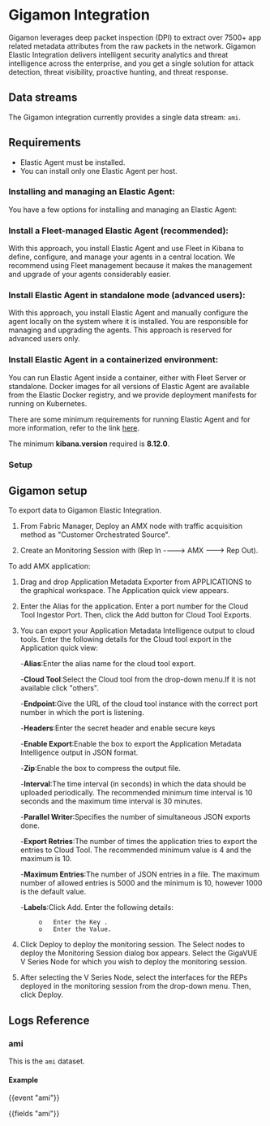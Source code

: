 # Gigamon Integration

Gigamon leverages deep packet inspection (DPI) to extract over 7500+ app related metadata attributes from the raw packets in the network. Gigamon Elastic Integration delivers intelligent security analytics and threat intelligence across the enterprise, and you get a single solution for attack detection, threat visibility, proactive hunting, and threat response.

## Data streams

The Gigamon integration currently provides a single
data stream: `ami`.

## Requirements

- Elastic Agent must be installed.
- You can install only one Elastic Agent per host.

### Installing and managing an Elastic Agent:

You have a few options for installing and managing an Elastic Agent:

### Install a Fleet-managed Elastic Agent (recommended):

With this approach, you install Elastic Agent and use Fleet in Kibana to
define, configure, and manage your agents in a central location. We recommend
using Fleet management because it makes the management and upgrade of your
agents considerably easier.

### Install Elastic Agent in standalone mode (advanced users):

With this approach, you install Elastic Agent and manually configure the agent
locally on the system where it is installed. You are responsible for managing
and upgrading the agents. This approach is reserved for advanced users only.

### Install Elastic Agent in a containerized environment:

You can run Elastic Agent inside a container, either with Fleet Server or
standalone. Docker images for all versions of Elastic Agent are available
from the Elastic Docker registry, and we provide deployment manifests for
running on Kubernetes.

There are some minimum requirements for running Elastic Agent and for more
information, refer to the link [here](https://www.elastic.co/guide/en/fleet/current/elastic-agent-installation.html).

The minimum **kibana.version** required is **8.12.0**.


### Setup

## Gigamon setup

To export data to Gigamon Elastic Integration.

1. From Fabric Manager, Deploy an AMX node with traffic acquisition method as "Customer Orchestrated Source".

2. Create an Monitoring Session with (Rep In ----> AMX ---> Rep Out).



To add AMX application:

1. Drag and drop Application Metadata Exporter from APPLICATIONS to the graphical workspace. The Application quick view appears.
2. Enter the Alias for the application. Enter a port number for the Cloud Tool Ingestor Port. Then, click the Add button for Cloud Tool Exports.
3. You can export your Application Metadata Intelligence output to cloud tools. Enter the following details for the Cloud tool export in the Application quick view:

	-**Alias**:Enter the alias name for the cloud tool export.

	-**Cloud Tool**:Select the Cloud tool from the drop-down menu.If it is not available click "others".

	-**Endpoint**:Give the URL of the cloud tool instance with the correct port number in which the port is listening.

	-**Headers**:Enter the secret header and enable secure keys

	-**Enable Export**:Enable the box to export the Application Metadata Intelligence output in JSON format.

	-**Zip**:Enable the box to compress the output file.

	-**Interval**:The time interval (in seconds) in which the data should be uploaded periodically. The recommended minimum time interval is 10 seconds and the maximum time interval is 30 minutes.

	-**Parallel Writer**:Specifies the number of simultaneous JSON exports done.

	-**Export Retries**:The number of times the application tries to export the entries to Cloud Tool. The recommended minimum value is 4 and the maximum is 10.

	-**Maximum Entries**:The number of JSON entries in a file. The maximum number of allowed entries is 5000 and the minimum is 10, however 1000 is the default value.

	-**Labels**:Click Add. Enter the following details:

			o	Enter the Key .
			o	Enter the Value.


4. Click Deploy to deploy the monitoring session. The Select nodes to deploy the Monitoring Session dialog box appears. Select the GigaVUE V Series Node for which you wish to deploy the monitoring session.
5. After selecting the V Series Node, select the interfaces for the REPs deployed in the monitoring session from the drop-down menu. Then, click Deploy.

## Logs Reference

### ami

This is the `ami` dataset.

#### Example

{{event "ami"}}

{{fields "ami"}}

